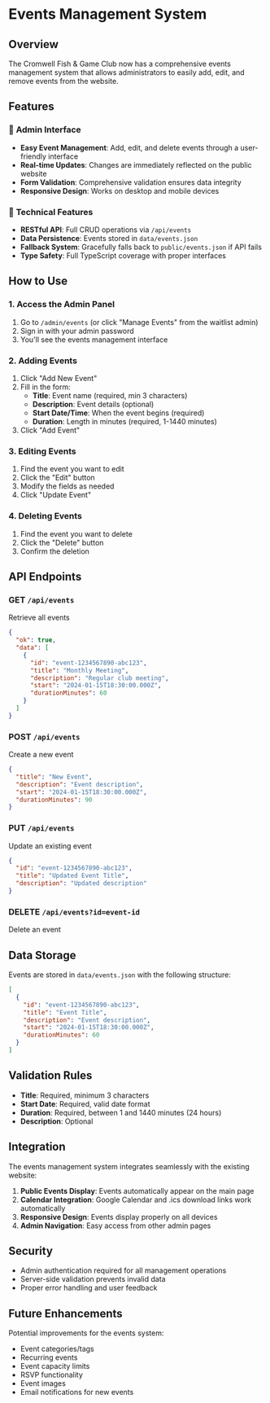 # Events Management System

## Overview
The Cromwell Fish & Game Club now has a comprehensive events management system that allows administrators to easily add, edit, and remove events from the website.

## Features

### 🎯 **Admin Interface**
- **Easy Event Management**: Add, edit, and delete events through a user-friendly interface
- **Real-time Updates**: Changes are immediately reflected on the public website
- **Form Validation**: Comprehensive validation ensures data integrity
- **Responsive Design**: Works on desktop and mobile devices

### 🔧 **Technical Features**
- **RESTful API**: Full CRUD operations via `/api/events`
- **Data Persistence**: Events stored in `data/events.json`
- **Fallback System**: Gracefully falls back to `public/events.json` if API fails
- **Type Safety**: Full TypeScript coverage with proper interfaces

## How to Use

### 1. Access the Admin Panel
1. Go to `/admin/events` (or click "Manage Events" from the waitlist admin)
2. Sign in with your admin password
3. You'll see the events management interface

### 2. Adding Events
1. Click "Add New Event"
2. Fill in the form:
   - **Title**: Event name (required, min 3 characters)
   - **Description**: Event details (optional)
   - **Start Date/Time**: When the event begins (required)
   - **Duration**: Length in minutes (required, 1-1440 minutes)
3. Click "Add Event"

### 3. Editing Events
1. Find the event you want to edit
2. Click the "Edit" button
3. Modify the fields as needed
4. Click "Update Event"

### 4. Deleting Events
1. Find the event you want to delete
2. Click the "Delete" button
3. Confirm the deletion

## API Endpoints

### GET `/api/events`
Retrieve all events
```json
{
  "ok": true,
  "data": [
    {
      "id": "event-1234567890-abc123",
      "title": "Monthly Meeting",
      "description": "Regular club meeting",
      "start": "2024-01-15T18:30:00.000Z",
      "durationMinutes": 60
    }
  ]
}
```

### POST `/api/events`
Create a new event
```json
{
  "title": "New Event",
  "description": "Event description",
  "start": "2024-01-15T18:30:00.000Z",
  "durationMinutes": 90
}
```

### PUT `/api/events`
Update an existing event
```json
{
  "id": "event-1234567890-abc123",
  "title": "Updated Event Title",
  "description": "Updated description"
}
```

### DELETE `/api/events?id=event-id`
Delete an event

## Data Storage

Events are stored in `data/events.json` with the following structure:
```json
[
  {
    "id": "event-1234567890-abc123",
    "title": "Event Title",
    "description": "Event description",
    "start": "2024-01-15T18:30:00.000Z",
    "durationMinutes": 60
  }
]
```

## Validation Rules

- **Title**: Required, minimum 3 characters
- **Start Date**: Required, valid date format
- **Duration**: Required, between 1 and 1440 minutes (24 hours)
- **Description**: Optional

## Integration

The events management system integrates seamlessly with the existing website:

1. **Public Events Display**: Events automatically appear on the main page
2. **Calendar Integration**: Google Calendar and .ics download links work automatically
3. **Responsive Design**: Events display properly on all devices
4. **Admin Navigation**: Easy access from other admin pages

## Security

- Admin authentication required for all management operations
- Server-side validation prevents invalid data
- Proper error handling and user feedback

## Future Enhancements

Potential improvements for the events system:
- Event categories/tags
- Recurring events
- Event capacity limits
- RSVP functionality
- Event images
- Email notifications for new events
